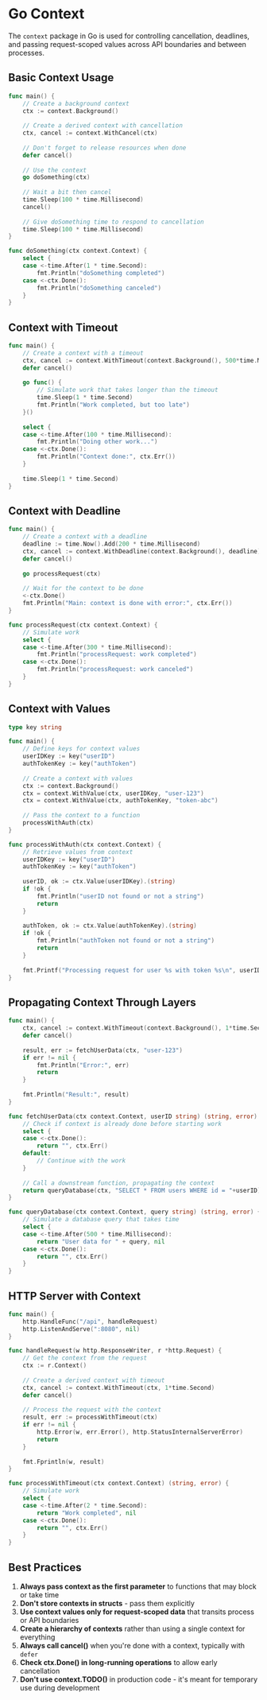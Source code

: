 # Go Context

The `context` package in Go is used for controlling cancellation, deadlines, and passing request-scoped values across API boundaries and between processes.

## Basic Context Usage

```go
func main() {
    // Create a background context
    ctx := context.Background()
    
    // Create a derived context with cancellation
    ctx, cancel := context.WithCancel(ctx)
    
    // Don't forget to release resources when done
    defer cancel()
    
    // Use the context
    go doSomething(ctx)
    
    // Wait a bit then cancel
    time.Sleep(100 * time.Millisecond)
    cancel()
    
    // Give doSomething time to respond to cancellation
    time.Sleep(100 * time.Millisecond)
}

func doSomething(ctx context.Context) {
    select {
    case <-time.After(1 * time.Second):
        fmt.Println("doSomething completed")
    case <-ctx.Done():
        fmt.Println("doSomething canceled")
    }
}
```

## Context with Timeout

```go
func main() {
    // Create a context with a timeout
    ctx, cancel := context.WithTimeout(context.Background(), 500*time.Millisecond)
    defer cancel()
    
    go func() {
        // Simulate work that takes longer than the timeout
        time.Sleep(1 * time.Second)
        fmt.Println("Work completed, but too late")
    }()
    
    select {
    case <-time.After(100 * time.Millisecond):
        fmt.Println("Doing other work...")
    case <-ctx.Done():
        fmt.Println("Context done:", ctx.Err())
    }
    
    time.Sleep(1 * time.Second)
}
```

## Context with Deadline

```go
func main() {
    // Create a context with a deadline
    deadline := time.Now().Add(200 * time.Millisecond)
    ctx, cancel := context.WithDeadline(context.Background(), deadline)
    defer cancel()
    
    go processRequest(ctx)
    
    // Wait for the context to be done
    <-ctx.Done()
    fmt.Println("Main: context is done with error:", ctx.Err())
}

func processRequest(ctx context.Context) {
    // Simulate work
    select {
    case <-time.After(300 * time.Millisecond):
        fmt.Println("processRequest: work completed")
    case <-ctx.Done():
        fmt.Println("processRequest: work canceled")
    }
}
```

## Context with Values

```go
type key string

func main() {
    // Define keys for context values
    userIDKey := key("userID")
    authTokenKey := key("authToken")
    
    // Create a context with values
    ctx := context.Background()
    ctx = context.WithValue(ctx, userIDKey, "user-123")
    ctx = context.WithValue(ctx, authTokenKey, "token-abc")
    
    // Pass the context to a function
    processWithAuth(ctx)
}

func processWithAuth(ctx context.Context) {
    // Retrieve values from context
    userIDKey := key("userID")
    authTokenKey := key("authToken")
    
    userID, ok := ctx.Value(userIDKey).(string)
    if !ok {
        fmt.Println("userID not found or not a string")
        return
    }
    
    authToken, ok := ctx.Value(authTokenKey).(string)
    if !ok {
        fmt.Println("authToken not found or not a string")
        return
    }
    
    fmt.Printf("Processing request for user %s with token %s\n", userID, authToken)
}
```

## Propagating Context Through Layers

```go
func main() {
    ctx, cancel := context.WithTimeout(context.Background(), 1*time.Second)
    defer cancel()
    
    result, err := fetchUserData(ctx, "user-123")
    if err != nil {
        fmt.Println("Error:", err)
        return
    }
    
    fmt.Println("Result:", result)
}

func fetchUserData(ctx context.Context, userID string) (string, error) {
    // Check if context is already done before starting work
    select {
    case <-ctx.Done():
        return "", ctx.Err()
    default:
        // Continue with the work
    }
    
    // Call a downstream function, propagating the context
    return queryDatabase(ctx, "SELECT * FROM users WHERE id = "+userID)
}

func queryDatabase(ctx context.Context, query string) (string, error) {
    // Simulate a database query that takes time
    select {
    case <-time.After(500 * time.Millisecond):
        return "User data for " + query, nil
    case <-ctx.Done():
        return "", ctx.Err()
    }
}
```

## HTTP Server with Context

```go
func main() {
    http.HandleFunc("/api", handleRequest)
    http.ListenAndServe(":8080", nil)
}

func handleRequest(w http.ResponseWriter, r *http.Request) {
    // Get the context from the request
    ctx := r.Context()
    
    // Create a derived context with timeout
    ctx, cancel := context.WithTimeout(ctx, 1*time.Second)
    defer cancel()
    
    // Process the request with the context
    result, err := processWithTimeout(ctx)
    if err != nil {
        http.Error(w, err.Error(), http.StatusInternalServerError)
        return
    }
    
    fmt.Fprintln(w, result)
}

func processWithTimeout(ctx context.Context) (string, error) {
    // Simulate work
    select {
    case <-time.After(2 * time.Second):
        return "Work completed", nil
    case <-ctx.Done():
        return "", ctx.Err()
    }
}
```

## Best Practices

1. **Always pass context as the first parameter** to functions that may block or take time
2. **Don't store contexts in structs** - pass them explicitly
3. **Use context values only for request-scoped data** that transits process or API boundaries
4. **Create a hierarchy of contexts** rather than using a single context for everything
5. **Always call cancel()** when you're done with a context, typically with `defer`
6. **Check ctx.Done() in long-running operations** to allow early cancellation
7. **Don't use context.TODO()** in production code - it's meant for temporary use during development